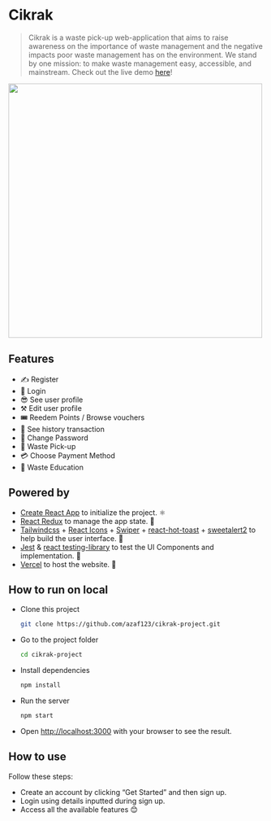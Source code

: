 # Cikrak

> Cikrak is a waste pick-up web-application that aims to raise awareness on the importance of waste management and the negative impacts poor waste management has on the environment. We stand by one mission: to make waste management easy, accessible, and mainstream. Check out the live demo [here](https://cikrak-project.vercel.app/)!

<img src="./docs/image/homepage.jpeg" width="500"/>

## Features

- ✍ Register
- 🔑 Login
- 😎 See user profile
- ⚒️ Edit user profile
- 🎟️ Reedem Points / Browse vouchers
- 🧾 See history transaction
- 🔧 Change Password
- 🚛 Waste Pick-up
- 💳 Choose Payment Method
- 📖 Waste Education

## Powered by

- [Create React App](https://create-react-app.dev/) to initialize the project. ⚛
- [React Redux](https://react-redux.js.org/) to manage the app state. 🦾
- [Tailwindcss](https://tailwindcss.com/docs/installation) + [React Icons](https://react-icons.github.io/react-icons/) + [Swiper](https://swiperjs.com/) + [react-hot-toast](https://react-hot-toast.com/) + [sweetalert2](https://sweetalert2.github.io/) to help build the user interface. 🎨
- [Jest](https://jestjs.io/) & [react testing-library](https://testing-library.com/) to test the UI Components and implementation. 🧪
- [Vercel](https://vercel.com/) to host the website. 🚀

## How to run on local

- Clone this project

  ```bash
  git clone https://github.com/azaf123/cikrak-project.git
  ```

- Go to the project folder

  ```bash
  cd cikrak-project
  ```

- Install dependencies

  ```bash
  npm install
  ```

- Run the server

  ```bash
  npm start
  ```

- Open <http://localhost:3000> with your browser to see the result.

## How to use

Follow these steps:

- Create an account by clicking “Get Started” and then sign up.
- Login using details inputted during sign up.
- Access all the available features 😊
